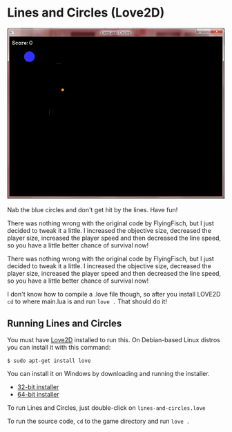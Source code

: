 Lines and Circles (Love2D)
==========================

![Screenshot](screenshot.png)

Nab the blue circles and don't get hit by the lines. Have fun!

There was nothing wrong with the original code by FlyingFisch, but I just decided to tweak it a little. I increased the objective size, decreased the player size, increased the player speed and then decreased the line speed, so you have a little better chance of survival now!

There was nothing wrong with the original code by FlyingFisch, but I just 
decided to tweak it a little.  I increased the objective size, decreased the 
player size, increased the player speed and then decreased the line speed, so
you have a little better chance of survival now!

I don't know how to compile a .love file though, so after you install LOVE2D
`cd` to where main.lua is and run `love .`  That should do it!


Running Lines and Circles
-------------------------

You must have [Love2D](love2d.org) installed to run this. On
Debian-based Linux distros you can install it with this command:

~~~
$ sudo apt-get install love
~~~

You can install it on Windows by downloading and running the installer.

 * [32-bit installer](https://bitbucket.org/rude/love/downloads/love-0.9.1-win32.exe)
 * [64-bit installer](https://bitbucket.org/rude/love/downloads/love-0.9.1-win64.exe)

To run Lines and Circles, just double-click on `lines-and-circles.love`

To run the source code, `cd` to the game directory and run `love .`
